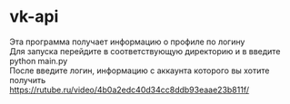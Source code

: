 # vk-api
Эта программа получает информацию о профиле по логину  
Для запуска перейдите в соответствующую директорию и в введите python main.py  
После введите логин, информацию с аккаунта которого вы хотите получить  
https://rutube.ru/video/4b0a2edc40d34cc8ddb93eaae23b811f/
